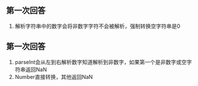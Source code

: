 ## 第一次回答
1. 解析字符串中的数字会将非数字字符不会被解析，强制转换空字符串是0

## 第一次回答
1. parseInt会从左到右解析数字知道解析到非数字，如果第一个是非数字或空字符串返回NaN
2. Number直接转换，其他返回NaN